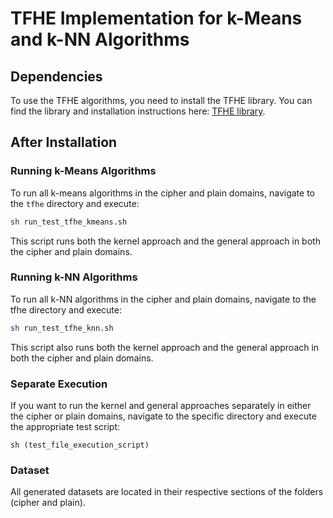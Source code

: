# TFHE Implementation for k-Means and k-NN Algorithms

## Dependencies

To use the TFHE algorithms, you need to install the TFHE library. You can find the library and installation instructions here: [TFHE library](https://tfhe.github.io/tfhe/).

## After Installation

### Running k-Means Algorithms

To run all k-means algorithms in the cipher and plain domains, navigate to the `tfhe` directory and execute:

```sh
sh run_test_tfhe_kmeans.sh
```

This script runs both the kernel approach and the general approach in both the cipher and plain domains.

### Running k-NN Algorithms

To run all k-NN algorithms in the cipher and plain domains, navigate to the tfhe directory and execute:

```sh
sh run_test_tfhe_knn.sh
```

This script also runs both the kernel approach and the general approach in both the cipher and plain domains.

### Separate Execution

If you want to run the kernel and general approaches separately in either the cipher or plain domains, navigate to the specific directory and execute the appropriate test script:

```
sh (test_file_execution_script)
```

### Dataset
All generated datasets are located in their respective sections of the folders (cipher and plain).
